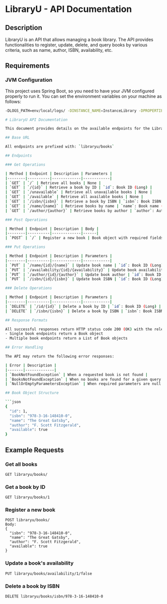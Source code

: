 # LibraryU - API Documentation

## Description

LibraryU is an API that allows managing a book library. The API provides functionalities to register, update, delete, and query books by various criteria, such as name, author, ISBN, availability, etc.

## Requirements

### JVM Configuration

This project uses Spring Boot, so you need to have your JVM configured properly to run it. You can set the environment variables on your machine as follows:

```bash
-DLOGS_PATH=env/local/logs/ -DINSTANCE_NAME=InstanceLibrary -DPROPERTIES_PATH=env/local/

# LibraryU API Documentation

This document provides details on the available endpoints for the LibraryU book management system.

## Base URL

All endpoints are prefixed with: `libraryu/books`

## Endpoints

### Get Operations

| Method | Endpoint | Description | Parameters |
|--------|----------|-------------|------------|
| `GET` | `/` | Retrieve all books | None |
| `GET` | `/{id}` | Retrieve a book by ID | `id`: Book ID (Long) |
| `GET` | `/unavailable` | Retrieve all unavailable books | None |
| `GET` | `/available` | Retrieve all available books | None |
| `GET` | `/isbn/{isbn}` | Retrieve a book by ISBN | `isbn`: Book ISBN (String) |
| `GET` | `/name/{name}` | Retrieve books by name | `name`: Book name (String) |
| `GET` | `/author/{author}` | Retrieve books by author | `author`: Author name (String) |

### Post Operations

| Method | Endpoint | Description | Body |
|--------|----------|-------------|------|
| `POST` | `/` | Register a new book | Book object with required fields (isbn, name) |

### Put Operations

| Method | Endpoint | Description | Parameters |
|--------|----------|-------------|------------|
| `PUT` | `/name/{id}/{name}` | Update book name | `id`: Book ID (Long), `name`: New name (String) |
| `PUT` | `/availability/{id}/{availability}` | Update book availability | `id`: Book ID (Long), `availability`: New availability status (Boolean) |
| `PUT` | `/author/{id}/{author}` | Update book author | `id`: Book ID (Long), `author`: New author (String) |
| `PUT` | `/isbn/{id}/{isbn}` | Update book ISBN | `id`: Book ID (Long), `isbn`: New ISBN (String) |

### Delete Operations

| Method | Endpoint | Description | Parameters |
|--------|----------|-------------|------------|
| `DELETE` | `/id/{id}` | Delete a book by ID | `id`: Book ID (Long) |
| `DELETE` | `/isbn/{isbn}` | Delete a book by ISBN | `isbn`: Book ISBN (String) |

## Response Formats

All successful responses return HTTP status code 200 (OK) with the relevant data:
- Single book endpoints return a Book object
- Multiple book endpoints return a List of Book objects

## Error Handling

The API may return the following error responses:

| Error | Description |
|-------|-------------|
| `BookNotFoundException` | When a requested book is not found |
| `BooksNotFoundException` | When no books are found for a given query |
| `NullOrEmptyParametersException` | When required parameters are null or empty |

## Book Object Structure

```json
{
  "id": 1,
  "isbn": "978-3-16-148410-0",
  "name": "The Great Gatsby",
  "author": "F. Scott Fitzgerald",
  "available": true
}
```

## Example Requests

### Get all books
```
GET libraryu/books/
```

### Get a book by ID
```
GET libraryu/books/1
```

### Register a new book
```
POST libraryu/books/
Body:
{
  "isbn": "978-3-16-148410-0",
  "name": "The Great Gatsby",
  "author": "F. Scott Fitzgerald",
  "available": true
}
```

### Update a book's availability
```
PUT libraryu/books/availability/1/false
```

### Delete a book by ISBN
```
DELETE libraryu/books/isbn/978-3-16-148410-0
```
